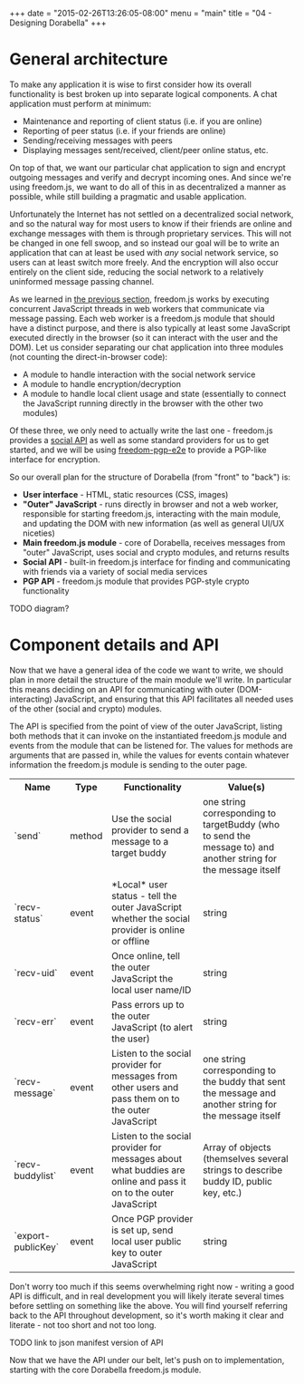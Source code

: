 +++
date = "2015-02-26T13:26:05-08:00"
menu = "main"
title = "04 - Designing Dorabella"
+++

# General architecture
To make any application it is wise to first consider how its overall
functionality is best broken up into separate logical components. A chat
application must perform at minimum:

- Maintenance and reporting of client status (i.e. if you are online)
- Reporting of peer status (i.e. if your friends are online)
- Sending/receiving messages with peers
- Displaying messages sent/received, client/peer online status, etc.

On top of that, we want our particular chat application to sign and encrypt
outgoing messages and verify and decrypt incoming ones. And since we're using
freedom.js, we want to do all of this in as decentralized a manner as possible,
while still building a pragmatic and usable application.

Unfortunately the Internet has not settled on a decentralized social network,
and so the natural way for most users to know if their friends are online and
exchange messages with them is through proprietary services. This will not be
changed in one fell swoop, and so instead our goal will be to write an
application that can at least be used with *any* social network service, so
users can at least switch more freely. And the encryption will also occur
entirely on the client side, reducing the social network to a relatively
uninformed message passing channel.

As we learned in [the previous section](../03howfreedomworks), freedom.js works
by executing concurrent JavaScript threads in web workers that communicate via
message passing. Each web worker is a freedom.js module that should have a
distinct purpose, and there is also typically at least some JavaScript executed
directly in the browser (so it can interact with the user and the DOM). Let us
consider separating our chat application into three modules (not counting the
direct-in-browser code):

- A module to handle interaction with the social network service
- A module to handle encryption/decryption
- A module to handle local client usage and state (essentially to connect the
JavaScript running directly in the browser with the other two modules)

Of these three, we only need to actually write the last one - freedom.js
provides a
[social API](https://github.com/freedomjs/freedom/blob/master/interface/social.json)
as well as some standard providers for us to get started, and we will be using
[freedom-pgp-e2e](https://github.com/freedomjs/freedom-pgp-e2e) to provide
a PGP-like interface for encryption.

So our overall plan for the structure of Dorabella (from "front" to "back") is:

- **User interface** - HTML, static resources (CSS, images)
- **"Outer" JavaScript** - runs directly in browser and not a web worker,
responsible for starting freedom.js, interacting with the main module, and
updating the DOM with new information (as well as general UI/UX niceties)
- **Main freedom.js module** - core of Dorabella, receives messages from
"outer" JavaScript, uses social and crypto modules, and returns results
- **Social API** - built-in freedom.js interface for finding and communicating
with friends via a variety of social media services
- **PGP API** - freedom.js module that provides PGP-style crypto functionality

TODO diagram?

# Component details and API

Now that we have a general idea of the code we want to write, we should plan in
more detail the structure of the main module we'll write. In particular this
means deciding on an API for communicating with outer (DOM-interacting)
JavaScript, and ensuring that this API facilitates all needed uses of the other
(social and crypto) modules.

The API is specified from the point of view of the outer JavaScript, listing
both methods that it can invoke on the instantiated freedom.js module and
events from the module that can be listened for. The values for methods are
arguments that are passed in, while the values for events contain whatever
information the freedom.js module is sending to the outer page.

<table>
  <tr>
    <th>Name</th>
    <th>Type</th>
    <th>Functionality</th>
    <th>Value(s)</th>
  </tr>
  <tr>
    <td>`send`</td>
    <td>method</td>
    <td>Use the social provider to send a message to a target buddy</td>
    <td>one string corresponding to targetBuddy (who to send the message to)
        and another string for the message itself</td>
  </tr>
  <tr>
    <td>`recv-status`</td>
    <td>event</td>
    <td>*Local* user status - tell the outer JavaScript whether the social
        provider is online or offline</td>
    <td>string</td>
  </tr>
  <tr>
    <td>`recv-uid`</td>
    <td>event</td>
    <td>Once online, tell the outer JavaScript the local user name/ID</td>
    <td>string</td>
  </tr>
  <tr>
    <td>`recv-err`</td>
    <td>event</td>
    <td>Pass errors up to the outer JavaScript (to alert the user)</td>
    <td>string</td>
  </tr>
  <tr>
    <td>`recv-message`</td>
    <td>event</td>
    <td>Listen to the social provider for messages from other users and pass
        them on to the outer JavaScript</td>
    <td>one string corresponding to the buddy that sent the message and another
        string for the message itself</td>
  </tr>
  <tr>
    <td>`recv-buddylist`</td>
    <td>event</td>
    <td>Listen to the social provider for messages about what buddies are
        online and pass it on to the outer JavaScript</td>
    <td>Array of objects (themselves several strings to describe buddy ID,
        public key, etc.)</td>
  </tr>
  <tr>
    <td>`export-publicKey`</td>
    <td>event</td>
    <td>Once PGP provider is set up, send local user public key to outer
        JavaScript</td>
    <td>string</td>
  </tr>
</table>

Don't worry too much if this seems overwhelming right now - writing a good API
is difficult, and in real development you will likely iterate several times
before settling on something like the above. You will find yourself referring
back to the API throughout development, so it's worth making it clear and
literate - not too short and not too long.

TODO link to json manifest version of API

Now that we have the API under our belt, let's push on to implementation,
starting with the core Dorabella freedom.js module.